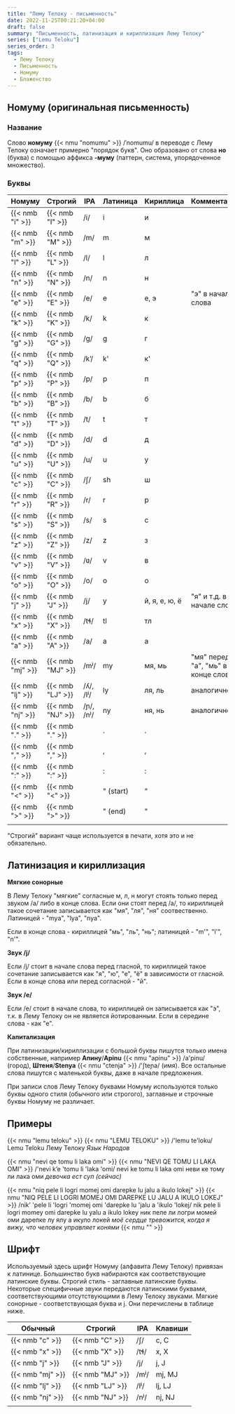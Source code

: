 ```yaml
---
title: "Лему Телоку - письменность"
date: 2022-11-25T00:21:20+04:00
draft: false
summary: "Письменность, латинизация и кириллизация Лему Телоку"
series: ["Lemu Teloku"]
series_order: 3
tags:
  - Лему Телоку
  - Письменность
  - Номуму
  - Блаженство
---
```


## Номуму (оригинальная письменность)

### Название

Слово **номуму** {{< nmu "nomumu" >}} /ˈnomumu/ в переводе с Лему Телоку означает примерно "порядок букв". Оно образовано от слова **но** (буква) с помощью аффикса **-муму** (паттерн, система, упорядоченное множество). 

### Буквы


| Номуму           | Строгий          | IPA       | Латиница  | Кириллица     | Комментарий                        |
| ---------------- | ---------------- | --------- | --------- | ------------- | ---------------------------------- |
| {{< nmb "i" >}}  | {{< nmb "I" >}}  | /i/       | i         | и             |                                    |
| {{< nmb "m" >}}  | {{< nmb "M" >}}  | /m/       | m         | м             |                                    |
| {{< nmb "l" >}}  | {{< nmb "L" >}}  | /l/       | l         | л             |                                    |
| {{< nmb "n" >}}  | {{< nmb "N" >}}  | /n/       | n         | н             |                                    |
| {{< nmb "e" >}}  | {{< nmb "E" >}}  | /e/       | e         | е, э          | "э" в начале слова                 |
| {{< nmb "k" >}}  | {{< nmb "K" >}}  | /k/       | k         | к             |                                    |
| {{< nmb "g" >}}  | {{< nmb "G" >}}  | /g/       | g         | г             |                                    |
| {{< nmb "q" >}}  | {{< nmb "Q" >}}  | /kʼ/      | k'        | к'            |                                    |
| {{< nmb "p" >}}  | {{< nmb "P" >}}  | /p/       | p         | п             |                                    |
| {{< nmb "b" >}}  | {{< nmb "B" >}}  | /b/       | b         | б             |                                    |
| {{< nmb "t" >}}  | {{< nmb "T" >}}  | /t/       | t         | т             |                                    |
| {{< nmb "d" >}}  | {{< nmb "D" >}}  | /d/       | d         | д             |                                    |
| {{< nmb "u" >}}  | {{< nmb "U" >}}  | /u/       | u         | у             |                                    |
| {{< nmb "c" >}}  | {{< nmb "C" >}}  | /ʃ/       | sh        | ш             |                                    |
| {{< nmb "r" >}}  | {{< nmb "R" >}}  | /r/       | r         | р             |                                    |
| {{< nmb "s" >}}  | {{< nmb "S" >}}  | /s/       | s         | с             |                                    |
| {{< nmb "z" >}}  | {{< nmb "Z" >}}  | /z/       | z         | з             |                                    |
| {{< nmb "v" >}}  | {{< nmb "V" >}}  | /ʋ/       | v         | в             |                                    |
| {{< nmb "o" >}}  | {{< nmb "O" >}}  | /o/       | o         | о             |                                    |
| {{< nmb "j" >}}  | {{< nmb "J" >}}  | /j/       | y         | й, я, е, ю, ё | "я" и т.д. в начале слова          |
| {{< nmb "x" >}}  | {{< nmb "X" >}}  | /tɬ/      | tl        | тл            |                                    |
| {{< nmb "a" >}}  | {{< nmb "A" >}}  | /a/       | a         | а             |                                    |
| {{< nmb "mj" >}} | {{< nmb "MJ" >}} | /mʲ/      | my        | мя, мь        | "мя" перед "а", "мь" в конце слова |
| {{< nmb "lj" >}} | {{< nmb "LJ" >}} | /ʎ/, /lʲ/ | ly        | ля, ль        | аналогично                         |
| {{< nmb "nj" >}} | {{< nmb "NJ" >}} | /ɲ/, /nʲ/ | ny        | ня, нь        | аналогично                         |
| {{< nmb "." >}}  | {{< nmb "." >}}  |           | .         | .             |                                    |
| {{< nmb "," >}}  | {{< nmb "," >}}  |           | ,         | ,             |                                    |
| {{< nmb ":" >}}  | {{< nmb ":" >}}  |           | :         | :             |                                    |
| {{< nmb "<" >}}  | {{< nmb "<" >}}  |           | " (start) | "             |                                    |
| {{< nmb ">" >}}  | {{< nmb ">" >}}  |           | " (end)   | "             |                                    |
|                  |                  |           |           |               |                                    |

"Строгий" вариант чаще используется в печати, хотя это и не обязательно.

## Латинизация и кириллизация

**Мягкие сонорные**

В Лему Телоку "мягкие" согласные м, л, н могут стоять только перед звуком /a/ либо в конце слова. 
Если они стоят перед /a/, то кириллицей такое сочетание записывается как "мя", "ля", "ня" соотвественно.
Латиницей - "mya", "lya", "nya". 

Если в конце слова - кириллицей "мь", "ль", "нь"; латиницей - "m'", "l'", "n'". 

**Звук /j/**

Если /j/ стоит в начале слова перед гласной, то кириллицей такое сочетание записывается как "я", "ю", "е", "ё" в зависимости от гласной. Если в конце слова или перед согласной - "й". 

**Звук /e/**

Если /e/ стоит в начале слова, то кириллицей он записывается как "э", т.к. в Лему Телоку он не является йотированным. Если в середине слова - как "е". 

**Капитализация**

При латинизации/кириллизации с большой буквы пишутся только имена собственные, например **Апину**/**Apinu** {{< nmu "apinu" >}} /a'pinu/ (город), **Штеня**/**Stenya** {{< nmu "ctenja" >}} /'ʃteɲa/ (имя). Все остальные слова пишутся с маленькой буквы, даже в начале предложения. 

При записи слов Лему Телоку буквами Номуму используются только буквы одного стиля (обычного или строгого), заглавные и строчные буквы Номуму не различает. 

## Примеры

{{< nmu "lemu teloku" >}}
{{< nmu "LEMU TELOKU" >}}
/'lemu te'loku/
Lemu Teloku
Лему Телоку
*Язык Народов*

{{< nmu "nevi qe tomu li laka omi" >}}
{{< nmu "NEVI QE TOMU LI LAKA OMI" >}}
/'nevi kʼe 'tomu li 'laka 'omi/
nevi ke tomu li laka omi
неви ке тому ли лака оми
*девочка ест суп (сейчас)*

{{< nmu "niq pele li logri momej omi darepke lu jalu a ikulo lokej" >}}
{{< nmu "NIQ PELE LI LOGRI MOMEJ OMI DAREPKE LU JALU A IKULO LOKEJ" >}}
/nikʼ 'pele li 'logri 'momej omi 'darepke lu 'jalu a 'ikulo 'lokej/
nik pele li logri momey omi darepke lu yalu a ikulo lokey
ник пеле ли логри момей оми дарепке лу ялу а икуло локей
*моё сердце тревожится, когда я вижу, что человек управляет конями*
{{< nmu "" >}}

## Шрифт

Используемый здесь шрифт Номуму (алфавита Лему Телоку) привязан к латинице. Большинство букв набираются как соответствующие латинские буквы. Строгий стиль - заглавные латинские буквы. Некоторые специфичные звуки передаются латинскими буквами, соответствующими отсутствующими в Лему Телоку звуками. Мягкие сонорные - соответствующая буква и j. Они перечислены в таблице ниже. 

| Обычный          | Строгий          | IPA  | Клавиши |
| ---------------- | ---------------- | ---- | ------- |
| {{< nmb "c" >}}  | {{< nmb "C" >}}  | /ʃ/  | c, C    |
| {{< nmb "x" >}}  | {{< nmb "X" >}}  | /tɬ/ | x, X    |
| {{< nmb "j" >}}  | {{< nmb "J" >}}  | /j/  | j, J    |
| {{< nmb "mj" >}} | {{< nmb "MJ" >}} | /mʲ/ | mj, MJ  |
| {{< nmb "lj" >}} | {{< nmb "LJ" >}} | /lʲ/ | lj, LJ  |
| {{< nmb "nj" >}} | {{< nmb "NJ" >}} | /nʲ/ | nj, NJ  |
|                  |                  |      |         |
